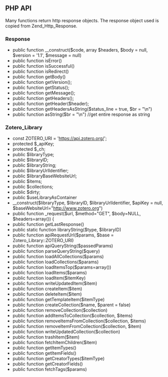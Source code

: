 ## PHP API

Many functions return http response objects.
The response object used is copied from Zend_Http_Response.

### Response

* public function __construct($code, array $headers, $body = null, $version = '1.1', $message = null)
* public function isError()
* public function isSuccessful()
* public function isRedirect()
* public function getBody()
* public function getVersion();
* public function getStatus();
* public function getMessage();
* public function getHeaders();
* public function getHeader($header);
* public function getHeadersAsString($status_line = true, $br = "\n")
* public function asString($br = "\n") //get entire response as string

### Zotero_Library

* const ZOTERO_URI = 'https://api.zotero.org/';
* protected $_apiKey;
* protected $_ch;
* public $libraryType;
* public $libraryID;
* public $libraryString;
* public $libraryUrlIdentifier;
* public $libraryBaseWebsiteUrl;
* public $items;
* public $collections;
* public $dirty;
* public $useLibraryAsContainer
* __construct($libraryType, $libraryID, $libraryUrlIdentifier, $apiKey = null, $baseWebsiteUrl="http://www.zotero.org")
* public function _request($url, $method="GET", $body=NULL, $headers=array()) {
* public function getLastResponse()
* public static function libraryString($type, $libraryID)
* public function apiRequestUrl($params, $base = Zotero_Library::ZOTERO_URI)
* public function apiQueryString($passedParams)
* public function parseQueryString($query)
* public function loadAllCollections($params)
* public function loadCollections($params)
* public function loadItemsTop($params=array())
* public function loadItems($params)
* public function loadItem($itemKey)
* public function writeUpdatedItem($item)
* public function createItem($item)
* public function deleteItem($item)
* public function getTemplateItem($itemType)
* public function createCollection($name, $parent = false)
* public function removeCollection($collection)
* public function addItemsToCollection($collection, $items)
* public function removeItemsFromCollection($collection, $items)
* public function removeItemFromCollection($collection, $item)
* public function writeUpdatedCollection($collection)
* public function trashItem($item)
* public function fetchItemChildren($item)
* public function getItemTypes()
* public function getItemFields()
* public function getCreatorTypes($itemType)
* public function getCreatorFields()
* public function fetchTags($params)


